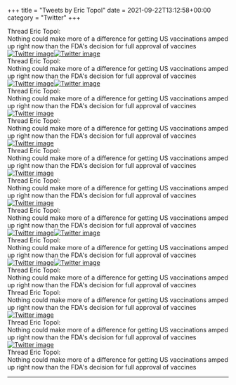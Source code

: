 +++
title = "Tweets by Eric Topol" 
date = 2021-09-22T13:12:58+00:00
category = "Twitter"
+++
<div class="tweet"> 
<div class="profile"> 
Thread Eric Topol: 
</div> 
<div class="tweet-content">Nothing could make more of a difference for getting US vaccinations amped up right now than the FDA's decision for full approval of vaccines</div></div><a href="E_5FeKVUYAgdFSc.jpg"  ><img src="E_5FeKVUYAgdFSc.jpg" alt="Twitter image" ></img></a><a href="E_5FgAjUYAQn26O.jpg"  ><img src="E_5FgAjUYAQn26O.jpg" alt="Twitter image" ></img></a><div class="tweet"> 
<div class="profile"> 
Thread Eric Topol: 
</div> 
<div class="tweet-content">Nothing could make more of a difference for getting US vaccinations amped up right now than the FDA's decision for full approval of vaccines</div></div><a href="E_5PbJoUcBYR4or.jpg"  ><img src="E_5PbJoUcBYR4or.jpg" alt="Twitter image" ></img></a><a href="E_5PdCKVkAISx76.png"  ><img src="E_5PdCKVkAISx76.png" alt="Twitter image" ></img></a><div class="tweet"> 
<div class="profile"> 
Thread Eric Topol: 
</div> 
<div class="tweet-content">Nothing could make more of a difference for getting US vaccinations amped up right now than the FDA's decision for full approval of vaccines</div></div><a href="E_5W2teUUAYJpYP.jpg"  ><img src="E_5W2teUUAYJpYP.jpg" alt="Twitter image" ></img></a><div class="tweet"> 
<div class="profile"> 
Thread Eric Topol: 
</div> 
<div class="tweet-content">Nothing could make more of a difference for getting US vaccinations amped up right now than the FDA's decision for full approval of vaccines</div></div><a href="E_5ZSqNVQAsyzSR.jpg"  ><img src="E_5ZSqNVQAsyzSR.jpg" alt="Twitter image" ></img></a><div class="tweet"> 
<div class="profile"> 
Thread Eric Topol: 
</div> 
<div class="tweet-content">Nothing could make more of a difference for getting US vaccinations amped up right now than the FDA's decision for full approval of vaccines</div></div><a href="E_5g4xxUYAI6Gfc.jpg"  ><img src="E_5g4xxUYAI6Gfc.jpg" alt="Twitter image" ></img></a><div class="tweet"> 
<div class="profile"> 
Thread Eric Topol: 
</div> 
<div class="tweet-content">Nothing could make more of a difference for getting US vaccinations amped up right now than the FDA's decision for full approval of vaccines</div></div><a href="E_6AiPeVQAMBxyV.jpg"  ><img src="E_6AiPeVQAMBxyV.jpg" alt="Twitter image" ></img></a><div class="tweet"> 
<div class="profile"> 
Thread Eric Topol: 
</div> 
<div class="tweet-content">Nothing could make more of a difference for getting US vaccinations amped up right now than the FDA's decision for full approval of vaccines</div></div><a href="E_6EZdDVUAUz3zc.jpg"  ><img src="E_6EZdDVUAUz3zc.jpg" alt="Twitter image" ></img></a><a href="E_6EbXEVcAc-Dqp.jpg"  ><img src="E_6EbXEVcAc-Dqp.jpg" alt="Twitter image" ></img></a><div class="tweet"> 
<div class="profile"> 
Thread Eric Topol: 
</div> 
<div class="tweet-content">Nothing could make more of a difference for getting US vaccinations amped up right now than the FDA's decision for full approval of vaccines</div></div><a href="E_6tnYCVQAAQ-pf.jpg"  ><img src="E_6tnYCVQAAQ-pf.jpg" alt="Twitter image" ></img></a><a href="E_6tpOgUUAIRfsN.jpg"  ><img src="E_6tpOgUUAIRfsN.jpg" alt="Twitter image" ></img></a><div class="tweet"> 
<div class="profile"> 
Thread Eric Topol: 
</div> 
<div class="tweet-content">Nothing could make more of a difference for getting US vaccinations amped up right now than the FDA's decision for full approval of vaccines</div></div><div class="tweet"> 
<div class="profile"> 
Thread Eric Topol: 
</div> 
<div class="tweet-content">Nothing could make more of a difference for getting US vaccinations amped up right now than the FDA's decision for full approval of vaccines</div></div><a href="E_7V7R2VcAQPYFq.jpg"  ><img src="E_7V7R2VcAQPYFq.jpg" alt="Twitter image" ></img></a><div class="tweet"> 
<div class="profile"> 
Thread Eric Topol: 
</div> 
<div class="tweet-content">Nothing could make more of a difference for getting US vaccinations amped up right now than the FDA's decision for full approval of vaccines</div></div><a href="E_7W_lqVQAccFhW.jpg"  ><img src="E_7W_lqVQAccFhW.jpg" alt="Twitter image" ></img></a><div class="tweet"> 
<div class="profile"> 
Thread Eric Topol: 
</div> 
<div class="tweet-content">Nothing could make more of a difference for getting US vaccinations amped up right now than the FDA's decision for full approval of vaccines</div></div>

---